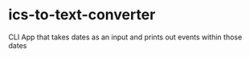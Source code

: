 # ics-to-text-converter
CLI App that takes dates as an input and prints out events within those dates
